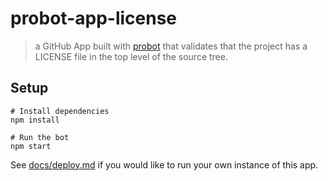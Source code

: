 # probot-app-license

> a GitHub App built with [probot](https://github.com/probot/probot) that validates that the project has a LICENSE file in the top level of the source tree.

## Setup

```
# Install dependencies
npm install

# Run the bot
npm start
```

See [docs/deploy.md](docs/deploy.md) if you would like to run your own instance of this app.
